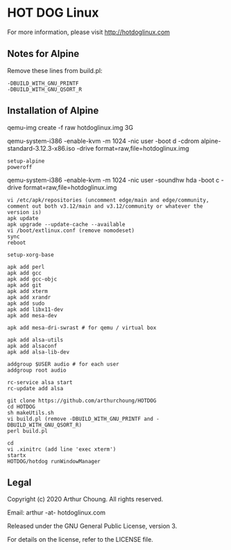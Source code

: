 # HOT DOG Linux

For more information, please visit http://hotdoglinux.com



## Notes for Alpine

Remove these lines from build.pl:

```
-DBUILD_WITH_GNU_PRINTF
-DBUILD_WITH_GNU_QSORT_R
```

## Installation of Alpine

qemu-img create -f raw hotdoglinux.img 3G

qemu-system-i386 -enable-kvm -m 1024 -nic user -boot d -cdrom alpine-standard-3.12.3-x86.iso -drive format=raw,file=hotdoglinux.img

```
setup-alpine
poweroff
```

qemu-system-i386 -enable-kvm -m 1024 -nic user -soundhw hda -boot c -drive format=raw,file=hotdoglinux.img

```
vi /etc/apk/repositories (uncomment edge/main and edge/community, comment out both v3.12/main and v3.12/community or whatever the version is)
apk update
apk upgrade --update-cache --available
vi /boot/extlinux.conf (remove nomodeset)
sync
reboot
```

```
setup-xorg-base

apk add perl
apk add gcc
apk add gcc-objc
apk add git
apk add xterm
apk add xrandr
apk add sudo
apk add libx11-dev
apk add mesa-dev

apk add mesa-dri-swrast # for qemu / virtual box

apk add alsa-utils
apk add alsaconf
apk add alsa-lib-dev

addgroup $USER audio # for each user
addgroup root audio

rc-service alsa start
rc-update add alsa

git clone https://github.com/arthurchoung/HOTDOG
cd HOTDOG
sh makeUtils.sh
vi build.pl (remove -DBUILD_WITH_GNU_PRINTF and -DBUILD_WITH_GNU_QSORT_R)
perl build.pl

cd
vi .xinitrc (add line 'exec xterm')
startx
HOTDOG/hotdog runWindowManager
```


## Legal

Copyright (c) 2020 Arthur Choung. All rights reserved.

Email: arthur -at- hotdoglinux.com

Released under the GNU General Public License, version 3.

For details on the license, refer to the LICENSE file.

